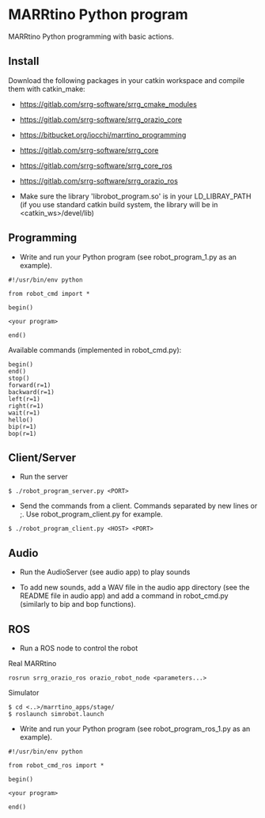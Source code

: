 # MARRtino Python program #

MARRtino Python programming with basic actions.

## Install ##

Download the following packages in your catkin workspace and compile them with catkin_make:

* https://gitlab.com/srrg-software/srrg_cmake_modules
* https://gitlab.com/srrg-software/srrg_orazio_core
* https://bitbucket.org/iocchi/marrtino_programming
* https://gitlab.com/srrg-software/srrg_core
* https://gitlab.com/srrg-software/srrg_core_ros
* https://gitlab.com/srrg-software/srrg_orazio_ros


* Make sure the library 'librobot_program.so' is in your LD_LIBRAY_PATH
(if you use standard catkin build system, the library will be in <catkin_ws>/devel/lib)




## Programming ##

* Write and run your Python program (see robot_program_1.py as an example).

```
#!/usr/bin/env python

from robot_cmd import *

begin()

<your program>

end()
```


Available commands (implemented in robot_cmd.py):

```
begin()
end()
stop()
forward(r=1)
backward(r=1)
left(r=1)
right(r=1)
wait(r=1)
hello()
bip(r=1)
bop(r=1)
```

## Client/Server ##

* Run the server

```
$ ./robot_program_server.py <PORT>
```

* Send the commands from a client. Commands separated by new lines or ;.
Use robot_program_client.py for example.
```
$ ./robot_program_client.py <HOST> <PORT>
```

## Audio ##

* Run the AudioServer (see audio app) to play sounds

* To add new sounds, add a WAV file in the audio app directory (see the README file in audio app)
and add a command in robot_cmd.py (similarly to bip and bop functions).

## ROS ##

* Run a ROS node to control the robot

Real MARRtino
```
rosrun srrg_orazio_ros orazio_robot_node <parameters...>
```

Simulator
```
$ cd <..>/marrtino_apps/stage/
$ roslaunch simrobot.launch
```

* Write and run your Python program (see robot_program_ros_1.py as an example).

```
#!/usr/bin/env python

from robot_cmd_ros import *

begin()

<your program>

end()
```


